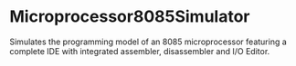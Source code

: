 # Microprocessor8085Simulator
Simulates the programming model of an 8085 microprocessor featuring a complete IDE with integrated assembler, disassembler and I/O Editor.
